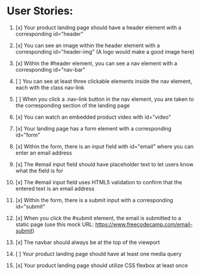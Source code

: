 # User Stories:

1. [x] Your product landing page should have a header element with a corresponding id="header"

2. [x] You can see an image within the header element with a corresponding id="header-img" (A logo would make a good image here)
3. [x] Within the #header element, you can see a nav element with a corresponding id="nav-bar"

4. [ ] You can see at least three clickable elements inside the nav element, each with the class nav-link
5. [ ] When you click a .nav-link button in the nav element, you are taken to the corresponding section of the landing page

6. [x] You can watch an embedded product video with id="video"
7. [x] Your landing page has a form element with a corresponding id="form"
8. [x] Within the form, there is an input field with id="email" where you can enter an email address
9. [x] The #email input field should have placeholder text to let users know what the field is for
10. [x] The #email input field uses HTML5 validation to confirm that the entered text is an email address
11. [x] Within the form, there is a submit input with a corresponding id="submit"
12. [x] When you click the #submit element, the email is submitted to a static page (use this mock URL: https://www.freecodecamp.com/email-submit)
13. [x] The navbar should always be at the top of the viewport
14. [ ] Your product landing page should have at least one media query
15. [x] Your product landing page should utilize CSS flexbox at least once
